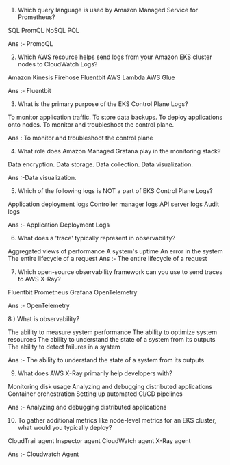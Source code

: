 1) Which query language is used by Amazon Managed Service for Prometheus?

SQL
PromQL
NoSQL
PQL

Ans :- PromoQL

2) Which AWS resource helps send logs from your Amazon EKS cluster nodes to CloudWatch Logs?

Amazon Kinesis Firehose
Fluentbit
AWS Lambda
AWS Glue

Ans :- Fluentbit

3) What is the primary purpose of the EKS Control Plane Logs?
   
To monitor application traffic.
To store data backups.
To deploy applications onto nodes.
To monitor and troubleshoot the control plane.

Ans : To monitor and troubleshoot the control plane

4) What role does Amazon Managed Grafana play in the monitoring stack?

Data encryption.
Data storage.
Data collection.
Data visualization.

Ans :-Data visualization.

5) Which of the following logs is NOT a part of EKS Control Plane Logs?

Application deployment logs
Controller manager logs
API server logs
Audit logs

Ans :- Application Deployment Logs

6) What does a 'trace' typically represent in observability?

Aggregated views of performance
A system's uptime
An error in the system
The entire lifecycle of a request
Ans :- The entire lifecycle of a request 

7) Which open-source observability framework can you use to send traces to AWS X-Ray?

Fluentbit
Prometheus
Grafana
OpenTelemetry

Ans :- OpenTelemetry

8 ) What is observability?

The ability to measure system performance
The ability to optimize system resources
The ability to understand the state of a system from its outputs
The ability to detect failures in a system

Ans :- The ability to understand the state of a system from its outputs

9) What does AWS X-Ray primarily help developers with?

Monitoring disk usage
Analyzing and debugging distributed applications
Container orchestration
Setting up automated CI/CD pipelines

Ans :- Analyzing and debugging distributed applications

10) To gather additional metrics like node-level metrics for an EKS cluster, what would you typically deploy?

CloudTrail agent
Inspector agent
CloudWatch agent
X-Ray agent

Ans :- Cloudwatch Agent 

